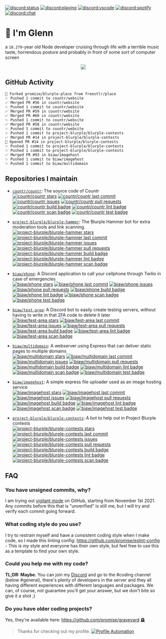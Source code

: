 [![discord:status](https://dev.discordprofiles.me/badge/status/110090225929191424)](https://discord.com/users/110090225929191424)
[![discord:playing](https://dev.discordprofiles.me/badge/playing/110090225929191424)](https://discord.com/users/110090225929191424)
[![discord:vscode](https://dev.discordprofiles.me/badge/vscode/110090225929191424)](https://discord.com/users/110090225929191424)
[![discord:spotify](https://dev.discordprofiles.me/badge/spotify/110090225929191424)](https://dev.discordprofiles.me/openspotify/110090225929191424)
[![discord:chat](https://img.shields.io/discord/449576301997588490)](https://i.promise.solutions/discord)

# 👋 I'm Glenn

a `18.279`-year old Node developer cruising through life with a terrible music taste, horrendous posture and probably in front of some sort of computer screen

<p align="center"><img src="https://skillicons.dev/icons?i=nodejs,ts,js,react,mongodb,git,docker,cloudflare,md,html,tailwind,css,workers"/></p>

## GitHub Activity

```
🍴 Forked promise/blurple-place from freestlr/place
✨ Pushed 1 commit to countr/website
✅ Merged PR #56 in countr/website
✨ Pushed 1 commit to countr/website
✅ Merged PR #59 in countr/website
✅ Merged PR #60 in countr/website
✨ Pushed 1 commit to countr/website
✅ Merged PR #58 in countr/website
✨ Pushed 1 commit to countr/website
✨ Pushed 1 commit to project-blurple/blurple-contests
✅ Merged PR #14 in project-blurple/blurple-contests
💪 Opened PR #14 in project-blurple/blurple-contests
✨ Pushed 1 commit to project-blurple/blurple-contests
✨ Pushed 1 commit to project-blurple/blurple-contests
✅ Merged PR #93 in biaw/imagehost
✨ Pushed 1 commit to biaw/imagehost
✨ Pushed 1 commit to biaw/multidomain
```

## Repositories I maintain

* [`countr/countr`](https://github.com/countr/countr): The source code of Countr\
[![countr/countr stars](https://img.shields.io/github/stars/countr/countr?label=⭐)](https://github.com/countr/countr/stargazers)
[![countr/countr last commit](https://img.shields.io/github/last-commit/countr/countr?label=✨)](https://github.com/countr/countr/commits)
[![countr/countr issues](https://img.shields.io/github/issues-raw/countr/countr?label=❓)](https://github.com/countr/countr/issues)
[![countr/countr pull requests](https://img.shields.io/github/issues-pr-raw/countr/countr?label=💪)](https://github.com/countr/countr/pulls)
[![countr/countr build badge](https://img.shields.io/github/workflow/status/countr/countr/Docker%20Compose?label=📦)](https://github.com/countr/countr/actions/workflows/docker-test.yml)
[![countr/countr lint badge](https://img.shields.io/github/workflow/status/countr/countr/Linting?label=👌)](https://github.com/countr/countr/actions/workflows/linting.yml)
[![countr/countr scan badge](https://img.shields.io/github/workflow/status/countr/countr/Analysis%20and%20Scans?label=🔎)](https://github.com/countr/countr/actions/workflows/analysis-and-scans.yml)
[![countr/countr test badge](https://img.shields.io/github/workflow/status/countr/countr/Testing?label=🔬)](https://github.com/countr/countr/actions/workflows/testing.yml)

* [`project-blurple/blurple-hammer`](https://github.com/project-blurple/blurple-hammer): The Blurple Hammer bot for extra moderation tools and link scanning.\
[![project-blurple/blurple-hammer stars](https://img.shields.io/github/stars/project-blurple/blurple-hammer?label=⭐)](https://github.com/project-blurple/blurple-hammer/stargazers)
[![project-blurple/blurple-hammer last commit](https://img.shields.io/github/last-commit/project-blurple/blurple-hammer?label=✨)](https://github.com/project-blurple/blurple-hammer/commits)
[![project-blurple/blurple-hammer issues](https://img.shields.io/github/issues-raw/project-blurple/blurple-hammer?label=❓)](https://github.com/project-blurple/blurple-hammer/issues)
[![project-blurple/blurple-hammer pull requests](https://img.shields.io/github/issues-pr-raw/project-blurple/blurple-hammer?label=💪)](https://github.com/project-blurple/blurple-hammer/pulls)
[![project-blurple/blurple-hammer build badge](https://img.shields.io/github/workflow/status/project-blurple/blurple-hammer/Docker%20Compose?label=📦)](https://github.com/project-blurple/blurple-hammer/actions/workflows/docker-test.yml)
[![project-blurple/blurple-hammer lint badge](https://img.shields.io/github/workflow/status/project-blurple/blurple-hammer/Linting?label=👌)](https://github.com/project-blurple/blurple-hammer/actions/workflows/linting.yml)
[![project-blurple/blurple-hammer scan badge](https://img.shields.io/github/workflow/status/project-blurple/blurple-hammer/Analysis%20and%20Scans?label=🔎)](https://github.com/project-blurple/blurple-hammer/actions/workflows/analysis-and-scans.yml)

* [`biaw/phone`](https://github.com/biaw/phone): A Discord application to call your cellphone through Twilio in case of emergencies\
[![biaw/phone stars](https://img.shields.io/github/stars/biaw/phone?label=⭐)](https://github.com/biaw/phone/stargazers)
[![biaw/phone last commit](https://img.shields.io/github/last-commit/biaw/phone?label=✨)](https://github.com/biaw/phone/commits)
[![biaw/phone issues](https://img.shields.io/github/issues-raw/biaw/phone?label=❓)](https://github.com/biaw/phone/issues)
[![biaw/phone pull requests](https://img.shields.io/github/issues-pr-raw/biaw/phone?label=💪)](https://github.com/biaw/phone/pulls)
[![biaw/phone build badge](https://img.shields.io/github/workflow/status/biaw/phone/Build%20and%20publish?label=📦)](https://github.com/biaw/phone/actions/workflows/build-and-publish.yml)
[![biaw/phone lint badge](https://img.shields.io/github/workflow/status/biaw/phone/Linting?label=👌)](https://github.com/biaw/phone/actions/workflows/linting.yml)
[![biaw/phone scan badge](https://img.shields.io/github/workflow/status/biaw/phone/Analysis%20and%20Scans?label=🔎)](https://github.com/biaw/phone/actions/workflows/analysis-and-scans.yml)
[![biaw/phone test badge](https://img.shields.io/github/workflow/status/biaw/phone/Testing?label=🔬)](https://github.com/biaw/phone/actions/workflows/testing.yml)

* [`biaw/test-area`](https://github.com/biaw/test-area): A Discord bot to easily create testing servers, without having to write in that 2FA code to delete it later\
[![biaw/test-area stars](https://img.shields.io/github/stars/biaw/test-area?label=⭐)](https://github.com/biaw/test-area/stargazers)
[![biaw/test-area last commit](https://img.shields.io/github/last-commit/biaw/test-area?label=✨)](https://github.com/biaw/test-area/commits)
[![biaw/test-area issues](https://img.shields.io/github/issues-raw/biaw/test-area?label=❓)](https://github.com/biaw/test-area/issues)
[![biaw/test-area pull requests](https://img.shields.io/github/issues-pr-raw/biaw/test-area?label=💪)](https://github.com/biaw/test-area/pulls)
[![biaw/test-area build badge](https://img.shields.io/github/workflow/status/biaw/test-area/Build%20and%20publish?label=📦)](https://github.com/biaw/test-area/actions/workflows/build-and-publish.yml)
[![biaw/test-area lint badge](https://img.shields.io/github/workflow/status/biaw/test-area/Linting?label=👌)](https://github.com/biaw/test-area/actions/workflows/linting.yml)
[![biaw/test-area scan badge](https://img.shields.io/github/workflow/status/biaw/test-area/Analysis%20and%20Scans?label=🔎)](https://github.com/biaw/test-area/actions/workflows/analysis-and-scans.yml)

* [`biaw/multidomain`](https://github.com/biaw/multidomain): A webserver using Express that can deliver static pages to multiple domains\
[![biaw/multidomain stars](https://img.shields.io/github/stars/biaw/multidomain?label=⭐)](https://github.com/biaw/multidomain/stargazers)
[![biaw/multidomain last commit](https://img.shields.io/github/last-commit/biaw/multidomain?label=✨)](https://github.com/biaw/multidomain/commits)
[![biaw/multidomain issues](https://img.shields.io/github/issues-raw/biaw/multidomain?label=❓)](https://github.com/biaw/multidomain/issues)
[![biaw/multidomain pull requests](https://img.shields.io/github/issues-pr-raw/biaw/multidomain?label=💪)](https://github.com/biaw/multidomain/pulls)
[![biaw/multidomain build badge](https://img.shields.io/github/workflow/status/biaw/multidomain/Build%20and%20publish?label=📦)](https://github.com/biaw/multidomain/actions/workflows/build-and-publish.yml)
[![biaw/multidomain lint badge](https://img.shields.io/github/workflow/status/biaw/multidomain/Linting?label=👌)](https://github.com/biaw/multidomain/actions/workflows/linting.yml)
[![biaw/multidomain scan badge](https://img.shields.io/github/workflow/status/biaw/multidomain/Analysis%20and%20Scans?label=🔎)](https://github.com/biaw/multidomain/actions/workflows/analysis-and-scans.yml)
[![biaw/multidomain test badge](https://img.shields.io/github/workflow/status/biaw/multidomain/Testing?label=🔬)](https://github.com/biaw/multidomain/actions/workflows/testing.yml)

* [`biaw/imagehost`](https://github.com/biaw/imagehost): A simple express file uploader used as an image hosting service\
[![biaw/imagehost stars](https://img.shields.io/github/stars/biaw/imagehost?label=⭐)](https://github.com/biaw/imagehost/stargazers)
[![biaw/imagehost last commit](https://img.shields.io/github/last-commit/biaw/imagehost?label=✨)](https://github.com/biaw/imagehost/commits)
[![biaw/imagehost issues](https://img.shields.io/github/issues-raw/biaw/imagehost?label=❓)](https://github.com/biaw/imagehost/issues)
[![biaw/imagehost pull requests](https://img.shields.io/github/issues-pr-raw/biaw/imagehost?label=💪)](https://github.com/biaw/imagehost/pulls)
[![biaw/imagehost build badge](https://img.shields.io/github/workflow/status/biaw/imagehost/Build%20and%20publish?label=📦)](https://github.com/biaw/imagehost/actions/workflows/build-and-publish.yml)
[![biaw/imagehost lint badge](https://img.shields.io/github/workflow/status/biaw/imagehost/Linting?label=👌)](https://github.com/biaw/imagehost/actions/workflows/linting.yml)
[![biaw/imagehost scan badge](https://img.shields.io/github/workflow/status/biaw/imagehost/Analysis%20and%20Scans?label=🔎)](https://github.com/biaw/imagehost/actions/workflows/analysis-and-scans.yml)
[![biaw/imagehost test badge](https://img.shields.io/github/workflow/status/biaw/imagehost/Testing?label=🔬)](https://github.com/biaw/imagehost/actions/workflows/testing.yml)

* [`project-blurple/blurple-contests`](https://github.com/project-blurple/blurple-contests): A bot to help out in Project Blurple contests\
[![project-blurple/blurple-contests stars](https://img.shields.io/github/stars/project-blurple/blurple-contests?label=⭐)](https://github.com/project-blurple/blurple-contests/stargazers)
[![project-blurple/blurple-contests last commit](https://img.shields.io/github/last-commit/project-blurple/blurple-contests?label=✨)](https://github.com/project-blurple/blurple-contests/commits)
[![project-blurple/blurple-contests issues](https://img.shields.io/github/issues-raw/project-blurple/blurple-contests?label=❓)](https://github.com/project-blurple/blurple-contests/issues)
[![project-blurple/blurple-contests pull requests](https://img.shields.io/github/issues-pr-raw/project-blurple/blurple-contests?label=💪)](https://github.com/project-blurple/blurple-contests/pulls)
[![project-blurple/blurple-contests build badge](https://img.shields.io/github/workflow/status/project-blurple/blurple-contests/Docker%20Compose?label=📦)](https://github.com/project-blurple/blurple-contests/actions/workflows/docker-test.yml)
[![project-blurple/blurple-contests lint badge](https://img.shields.io/github/workflow/status/project-blurple/blurple-contests/Linting?label=👌)](https://github.com/project-blurple/blurple-contests/actions/workflows/linting.yml)
[![project-blurple/blurple-contests scan badge](https://img.shields.io/github/workflow/status/project-blurple/blurple-contests/Analysis%20and%20Scans?label=🔎)](https://github.com/project-blurple/blurple-contests/actions/workflows/analysis-and-scans.yml)

## FAQ

### You have unsigned commits, why?

I am trying out [vigilant mode](https://docs.github.com/github/authenticating-to-github/displaying-verification-statuses-for-all-of-your-commits) on GitHub, starting from November 1st 2021. Any commits before this that is "unverified" is still me, but I will try and verify each commit going forward.

### What coding style do you use?

I try to restrain myself and have a consistent coding style when I make code, so I made this linting config: https://github.com/promise/eslint-config - This is *my* style and everyone has their own style, but feel free to use this as a template to find your own style.

### Could you help me with my code?

**TL;DR: Maybe.** You can join my [Discord](https://promise.solutions/discord) and go to the #coding channel (below #general), there's plenty of developers in the server and they all having different experiences with different languages and packages. We can, of course, not guarantee you'll get your answer, but we don't bite so give it a shot ;)

### Do you have older coding projects?

Yes, they're available here: https://github.com/promise/graveyard 🪦

> Thanks for checking out my profile. [![Profile Automation](https://img.shields.io/github/workflow/status/promise/promise/README%20Update?label=automation)](https://github.com/promise/promise/actions/workflows/README.yml)
